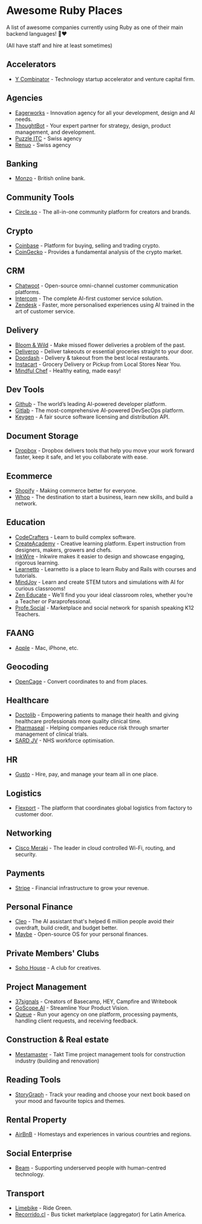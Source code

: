 # Awesome Ruby Places

A list of awesome companies currently using Ruby as one of their main backend languages! 💎❤️

(All have staff and hire at least sometimes)

## Accelerators

- [Y Combinator](https://ycombinator.com) - Technology startup accelerator and venture capital firm.

## Agencies

- [Eagerworks](https://eagerworks.com/) - Innovation agency for all your development, design and AI needs.
- [ThoughtBot](https://thoughtbot.com/) - Your expert partner for strategy, design, product management, and development.
- [Puzzle ITC](https://www.puzzle.ch/) - Swiss agency
- [Renuo](https://www.renuo.ch/) - Swiss agency

## Banking

- [Monzo](https://monzo.com/) - British online bank.

## Community Tools

- [Circle.so](https://circle.so/) - The all-in-one community platform for creators and brands.

## Crypto

- [Coinbase](https://coinbase.com/) - Platform for buying, selling and trading crypto.
- [CoinGecko](https://coingecko.com/) - Provides a fundamental analysis of the crypto market.

## CRM

- [Chatwoot](https://chatwoot.com) - Open-source omni-channel customer communication platforms.
- [Intercom](https://intercom.com/) - The complete AI-first customer service solution.
- [Zendesk](https://zendesk.com/) - Faster, more personalised experiences using AI trained in the art of customer service.

## Delivery

- [Bloom & Wild](https://www.bloomandwild.com/) - Make missed flower deliveries a problem of the past.
- [Deliveroo](https://deliveroo.com/) - Deliver takeouts or essential groceries straight to your door.
- [Doordash](https://doordash.com/) - Delivery & takeout from the best local restaurants. 
- [Instacart](https://instacart.com) - Grocery Delivery or Pickup from Local Stores Near You.
- [Mindful Chef](https://www.mindfulchef.com/) - Healthy eating, made easy!

## Dev Tools

- [Github](https://github.com/) - The world’s leading AI-powered developer platform.
- [Gitlab](https://gitlab.com/) - The most-comprehensive AI-powered DevSecOps platform.
- [Keygen](https://keygen.sh/) - A fair source software licensing and distribution API.

## Document Storage

- [Dropbox](https://www.dropbox.com) - Dropbox delivers tools that help you move your work forward faster, keep it safe, and let you collaborate with ease.

## Ecommerce

- [Shopify](https://shopify.com/) - Making commerce better for everyone.
- [Whop](https://whop.com) - The destination to start a business, learn new skills, and build a network.

## Education
- [CodeCrafters](https://codecrafters.io) - Learn to build complex software.
- [CreateAcademy](https://www.createacademy.com/) - Creative learning platform. Expert instruction from designers, makers, growers and chefs.
- [InkWire](https://www.inkwire.co/) - Inkwire makes it easier to design and showcase engaging, rigorous learning.
- [Learnetto](https://learnetto.com) - Learnetto is a place to learn Ruby and Rails with courses and tutorials.
- [MindJoy](https://www.mindjoy.com/) - Learn and create STEM tutors and simulations with AI for curious classrooms!
- [Zen Educate](https://zeneducate.com/) - We’ll find you your ideal classroom roles, whether you’re a Teacher or Paraprofessional.
- [Profe.Social](https://profe.social/) - Marketplace and social network for spanish speaking K12 Teachers.

## FAANG

 - [Apple](https://apple.com) - Mac, iPhone, etc.

## Geocoding

- [OpenCage](https://opencagedata.com/) - Convert coordinates to and from places.

## Healthcare

- [Doctolib](https://www.doctolib.fr/) - Empowering patients to manage their health and giving healthcare professionals more quality clinical time.
- [Pharmaseal](https://www.pharmaseal.co/) - Helping companies reduce risk through smarter management of clinical trials.
- [SARD JV](https://www.sardjv.co.uk/) - NHS workforce optimisation.

## HR

- [Gusto](https://gusto.com/) - Hire, pay, and manage your team all in one place.

## Logistics

- [Flexport](https://flexport.com) - The platform that coordinates global logistics from factory to customer door.

## Networking

- [Cisco Meraki](https://meraki.cisco.com/) - The leader in cloud controlled Wi-Fi, routing, and security.

## Payments

- [Stripe](https://stripe.com) - Financial infrastructure to grow your revenue.

## Personal Finance

- [Cleo](https://web.meetcleo.com/) - The AI assistant that's helped 6 million people avoid their overdraft, build credit, and budget better.
- [Maybe](https://maybe.co/) - Open-source OS for your personal finances.

## Private Members' Clubs

- [Soho House](https://sohohouse.com/) - A club for creatives.

## Project Management

- [37signals](https://37signals.com) - Creators of Basecamp, HEY, Campfire and Writebook
- [GoScope.AI](https://www.goscope.ai/) - Streamline Your Product Vision.
- [Queue](https://usequeue.com/) - Run your agency on one platform, processing payments, handling client requests, and receiving feedback.

## Construction & Real estate

- [Mestamaster](http://mestamaster.com/) - Takt Time project management tools for construction industry (building and renovation)

## Reading Tools

- [StoryGraph](https://www.thestorygraph.com/) - Track your reading and choose your next book based on your mood and favourite topics and themes.

## Rental Property

- [AirBnB](https://airbnb.com/) - Homestays and experiences in various countries and regions.

## Social Enterprise

- [Beam](https://beam.org) - Supporting underserved people with human-centred technology.

## Transport

- [Limebike](https://li.me/) - Ride Green.
- [Recorrido.cl](https://recorrido.cl/) - Bus ticket marketplace (aggregator) for Latin America.
